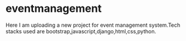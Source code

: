 # eventmanagement
Here I am uploading a new project for event management system.Tech stacks used are bootstrap,javascript,django,html,css,python.

